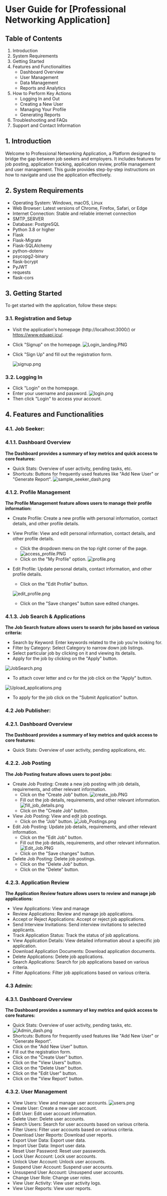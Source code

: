# User Guide for [Professional Networking Application]

## Table of Contents

1. Introduction
2. System Requirements
3. Getting Started
4. Features and Functionalities
   - Dashboard Overview
   - User Management
   - Data Management 
   - Reports and Analytics
5. How to Perform Key Actions
   - Logging In and Out 
   - Creating a New User 
   - Managing Your Profile 
   - Generating Reports
6. Troubleshooting and FAQs
7. Support and Contact Information

## 1. Introduction
Welcome to Professional Networking Application, a Platform designed to bridge the gap between job seekers and employers. It includes features for job posting, application tracking, application review, profile management and user management. This guide provides step-by-step instructions on how to navigate and use the application effectively.

## 2. System Requirements
- Operating System: Windows, macOS, Linux
- Web Browser: Latest versions of Chrome, Firefox, Safari, or Edge
- Internet Connection: Stable and reliable internet connection
- SMTP_SERVER
- Database: PostgreSQL
- Python 3.8 or higher
- Flask
- Flask-Migrate
- Flask-SQLAlchemy
- python-dotenv
- psycopg2-binary
- flask-bcrypt
- PyJWT
- requests
- flask-cors

## 3. Getting Started
To get started with the application, follow these steps:
### 3.1. Registration and Setup
- Visit the application's homepage (http://localhost:3000/) or https://www.eduapi.icu/.
- Click "Signup" on the homepage.
  ![Login_landing.PNG](Login_landing.PNG)
- Click "Sign Up" and fill out the registration form.

  ![signup.png](signup.png)
### 3.2. Logging In
- Click "Login" on the homepage.
- Enter your username and password.
  ![login.png](login.png)
- Then click "Login" to access your account.

## 4. Features and Functionalities
### 4.1. Job Seeker:
### 4.1.1. Dashboard Overview
**The Dashboard provides a summary of key metrics and quick access to core features:**
- Quick Stats: Overview of user activity, pending tasks, etc.
- Shortcuts: Buttons for frequently used features like "Add New User" or "Generate Report".
![sample_seeker_dash.png](sample_seeker_dash.png)

### 4.1.2. Profile Management
**The Profile Management feature allows users to manage their profile information:**
- Create Profile: Create a new profile with personal information, contact details, and other profile details.
- View Profile: View and edit personal information, contact details, and other profile details.
   - Click the dropdown menu on the top right corner of the page.
  ![access_profile.PNG](access_profile.PNG)
   - Click on the "My Profile" option.
  ![profile.png](profile.png)
- Edit Profile: Update personal details, contact information, and other profile details.
   - Click on the "Edit Profile" button.
  
  ![edit_profile.png](edit_profile.png)

   - Click on the "Save changes" button save edited changes.

### 4.1.3. Job Search & Applications
**The Job Search feature allows users to search for jobs based on various criteria:**
- Search by Keyword: Enter keywords related to the job you're looking for.
- Filter by Category: Select Category to narrow down job listings.
- Select particular job by clicking on it and viewing its details.
- Apply for the job by clicking on the "Apply" button.

![JobSearch.png](JobSearch.png)

- To attach cover letter and cv for the job click on the "Apply" button.

![Upload_applications.png](Upload_applications.png)

- To apply for the job click on the "Submit Application" button.

### 4.2 Job Publisher:
### 4.2.1. Dashboard Overview
**The Dashboard provides a summary of key metrics and quick access to core features:**
- Quick Stats: Overview of user activity, pending applications, etc.
### 4.2.2. Job Posting
**The Job Posting feature allows users to post jobs:**
- Create Job Posting: Create a new job posting with job details, requirements, and other relevant information.
     - Click on the "Create Job" button.
     ![create_job.PNG](create_job.PNG)
     - Fill out the job details, requirements, and other relevant information.
     ![fill_job_details.png](fill_job_details.png)
     - Click on the "Create Job" button.
- View Job Posting: View and edit job postings.
     - Click on the "Job" button.
     ![Job_Postings.png](Job_Postings.png)
- Edit Job Posting: Update job details, requirements, and other relevant information.
     - Click on the "Edit Job" button.
     - Fill out the job details, requirements, and other relevant information.
     ![Edit_Job.PNG](Edit_Job.PNG)
     - Click on the "Save changes" button.
- Delete Job Posting: Delete job postings.
     - Click on the "Delete Job" button.
     - Click on the "Delete" button.
  
### 4.2.3. Application Review
**The Application Review feature allows users to review and manage job applications:**
- View Applications: View and manage
- Review Applications: Review and manage job applications.
- Accept or Reject Applications: Accept or reject job applications.
- Send Interview Invitations: Send interview invitations to selected applicants.
- Track Application Status: Track the status of job applications.
- View Application Details: View detailed information about a specific job application.
- Download Application Documents: Download application documents.
- Delete Applications: Delete job applications.
- Search Applications: Search for job applications based on various criteria.
- Filter Applications: Filter job applications based on various criteria.

### 4.3 Admin:
### 4.3.1. Dashboard Overview
**The Dashboard provides a summary of key metrics and quick access to core features:**
- Quick Stats: Overview of user activity, pending tasks, etc.
![Admin_dash.png](Admin_dash.png)
- Shortcuts: Buttons for frequently used features like "Add New User" or "Generate Report".
- Click on the "Add New User" button.
- Fill out the registration form.
- Click on the "Create User" button.
- Click on the "View Users" button.
- Click on the "Delete User" button.
- Click on the "Edit User" button.
- Click on the "View Report" button.

### 4.3.2. User Management
- View Users: View and manage user accounts.
![users.png](users.png)
- Create User: Create a new user account.
- Edit User: Edit user account information.
- Delete User: Delete user accounts.
- Search Users: Search for user accounts based on various criteria.
- Filter Users: Filter user accounts based on various criteria.
- Download User Reports: Download user reports.
- Export User Data: Export user data.
- Import User Data: Import user data.
- Reset User Password: Reset user passwords.
- Lock User Account: Lock user accounts.
- Unlock User Account: Unlock user accounts.
- Suspend User Account: Suspend user accounts.
- Unsuspend User Account: Unsuspend user accounts.
- Change User Role: Change user roles.
- View User Activity: View user activity logs.
- View User Reports: View user reports.






